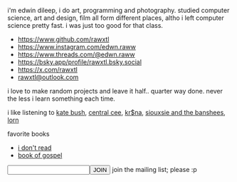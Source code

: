 i'm edwin dileep, i do art, programming and photography.
studied computer science, art and design, film all form
different places, altho i left computer science pretty
fast. i was just too good for that class.

- https://www.github.com/rawxtl
- https://www.instagram.com/edwn.raww
- https://www.threads.com/@edwn.raww
- https://bsky.app/profile/rawxtl.bsky.social
- https://x.com/rawxtl
- rawxtl@outlook.com

i love to make random projects and leave it half.. quarter
way done. never the less i learn something each time.

i like listening to [kate bush](https://open.spotify.com/artist/1aSxMhuvixZ8h9dK9jIDwL?si=ToqoRuXeQ2KeBvwfMa3NWg),
[central cee](https://open.spotify.com/artist/5H4yInM5zmHqpKIoMNAx4r?si=JN8NuQuqQ0W_eW9u7icF6Q),
[kr$na](https://open.spotify.com/artist/5C1S9XwxMuuCciutwMhp5t?si=KrIAU2iATpOIFkR4Ih2mfQ),
[siouxsie and the banshees](https://open.spotify.com/artist/1n65zfwYIj5kKEtNgxUlWb?si=oeCT1IemQ-GoljF8k8LR9A),
[lorn](https://open.spotify.com/artist/1PmVyfIR9KtCxbHWuga8E5?si=V9gEJyS8TUe4atpOI6oZuQ)

favorite books
- [i don't read](https://youtu.be/Pgn0FIs97-U?si=yWOasKxvwjQWgYQn)
- [book of gospel](https://www.reddit.com/)

<input><button>JOIN</button></input>
join the mailing list; please :p
